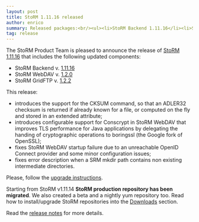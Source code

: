 ```yaml
---
layout: post
title: StoRM 1.11.16 released
author: enrico
summary: Released packages:<br/><ul><li>StoRM Backend 1.11.16</li><li>StoRM WebDAV 1.2.0</li><li>StoRM GridFTP 1.2.2</li></ul>
tag: release
---
```


The StoRM Product Team is pleased to announce the release of
[StoRM 1.11.16][release-notes] that includes the following updated components:

* StoRM Backend v. [1.11.16][backend-rn]
* StoRM WebDAV v. [1.2.0][webdav-rn]
* StoRM GridFTP v. [1.2.2][gridftp-rn]

This release:

*  introduces the support for the CKSUM command, so that an ADLER32 checksum is
returned if already known for a file, or computed on the fly and stored in an
extended attribute;
* introduces configurable support for Conscrypt in StoRM WebDAV that improves 
TLS performance for Java applications by delegating the handing of cryptographic
operations to boringssl (the Google fork of OpenSSL);
* fixes StoRM WebDAV startup failure due to an unreachable OpenID Connect provider
and some minor configuration issues;
* fixes error description when a SRM mkdir path contains non existing intermediate
directories.

Please, follow the [upgrade instructions][upgrade-instructions].

Starting from StoRM v1.11.14 **StoRM production repository has been migrated**. We also created a beta and a nightly yum repository too.
Read how to install/upgrade StoRM repositories into the [Downloads][download-page] section.

Read the [release notes][release-notes] for more details.

[backend-rn]: {{site.baseurl}}/release-notes/storm-backend-server/1.11.16/
[webdav-rn]: {{site.baseurl}}/release-notes/storm-webdav/1.2.0/
[gridftp-rn]: {{site.baseurl}}/release-notes/storm-gridftp-dsi/1.2.2/

[release-notes]: {{site.baseurl}}/release-notes/StoRM-v1.11.16.html
[download-page]: {{site.baseurl}}/download.html
[storm-sysadmin-guide]: {{site.baseurl}}/documentation/sysadmin-guide/1.11.16

[upgrade-instructions]: {{site.baseurl}}/documentation/sysadmin-guide/1.11.16/#upgrading
